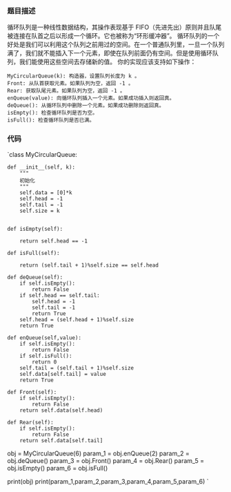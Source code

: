 ### 题目描述

循环队列是一种线性数据结构，其操作表现基于 FIFO（先进先出）原则并且队尾被连接在队首之后以形成一个循环。它也被称为“环形缓冲器”。
循环队列的一个好处是我们可以利用这个队列之前用过的空间。在一个普通队列里，一旦一个队列满了，我们就不能插入下一个元素，即使在队列前面仍有空间。但是使用循环队列，我们能使用这些空间去存储新的值。
你的实现应该支持如下操作：

    MyCircularQueue(k): 构造器，设置队列长度为 k 。
    Front: 从队首获取元素。如果队列为空，返回 -1 。
    Rear: 获取队尾元素。如果队列为空，返回 -1 。
    enQueue(value): 向循环队列插入一个元素。如果成功插入则返回真。
    deQueue(): 从循环队列中删除一个元素。如果成功删除则返回真。
    isEmpty(): 检查循环队列是否为空。
    isFull(): 检查循环队列是否已满。


### 代码

`class MyCircularQueue:

    def __init__(self, k):
        """
        初始化
        """
        self.data = [0]*k
        self.head = -1
        self.tail = -1
        self.size = k


    def isEmpty(self):

        return self.head == -1

    def isFull(self):

        return (self.tail + 1)%self.size == self.head

    def deQueue(self):
        if self.isEmpty():
            return False
        if self.head == self.tail:
            self.head = -1
            self.tail = -1
            return True
        self.head = (self.head + 1)%self.size
        return True

    def enQueue(self,value):
        if self.isEmpty():
            return False
        if self.isFull():
            return 0
        self.tail = (self.tail + 1)%self.size
        self.data[self.tail] = value
        return True

    def Front(self):
        if self.isEmpty():
            return False
        return self.data(self.head)

    def Rear(self):
        if self.isEmpty():
            return False
        return self.data[self.tail]

obj = MyCircularQueue(6)
param_1 = obj.enQueue(2)
param_2 = obj.deQueue()
param_3 = obj.Front()
param_4 = obj.Rear()
param_5 = obj.isEmpty()
param_6 = obj.isFull()

print(obj)
print(param_1,param_2,param_3,param_4,param_5,param_6)
`